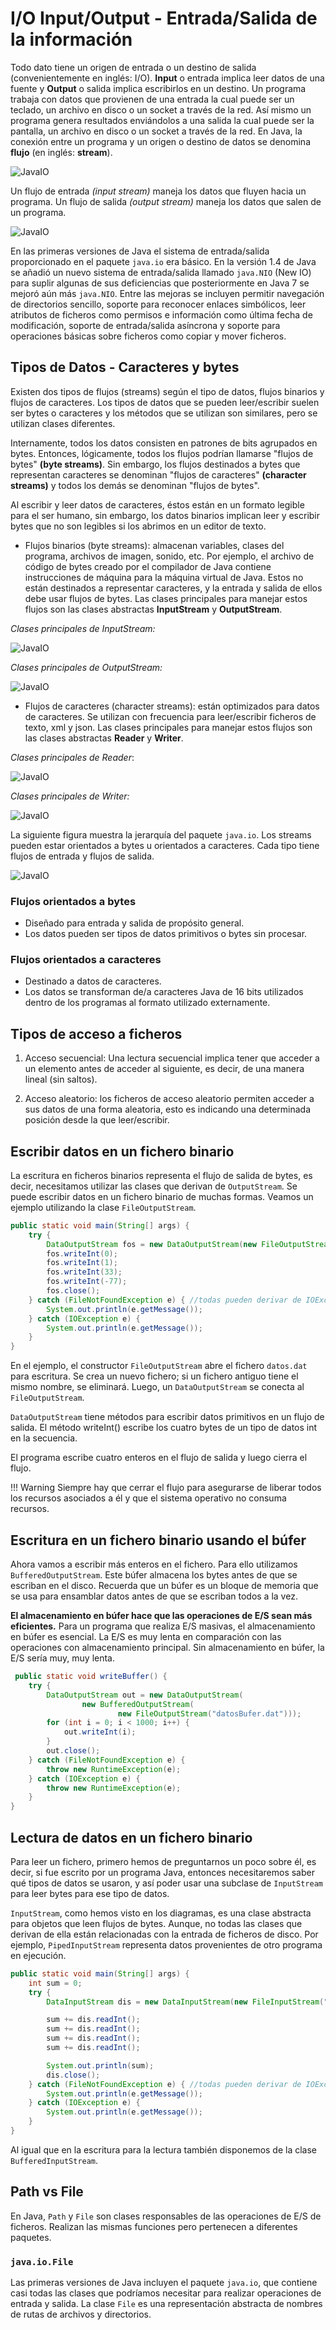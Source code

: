 # I/O Input/Output - Entrada/Salida de la información

Todo dato tiene un origen de entrada o un destino de salida (convenientemente en inglés: I/O). **Input** o entrada implica leer datos de una fuente y **Output** o salida implica escribirlos en un destino. Un programa trabaja con datos que provienen de una entrada la cual puede ser un teclado, un archivo en disco o un socket a través de la red. Así mismo un programa genera resultados enviándolos a una salida la cual puede ser la pantalla, un archivo en disco o un socket a través de la red. En Java, la conexión entre un programa y un origen o destino de datos se denomina **flujo** (en inglés: **stream**).

![JavaIO](../img/ud1/stream.png)

Un flujo de entrada _(input stream)_ maneja los datos que fluyen hacia un programa. Un flujo de salida _(output stream)_ maneja los datos que salen de un programa.

![JavaIO](../img/ud1/1javaio.png)

En las primeras versiones de Java el sistema de entrada/salida proporcionado en el paquete `java.io` era básico. En la versión 1.4 de Java se añadió un nuevo sistema de entrada/salida llamado `java.NIO` (New IO) para suplir algunas de sus deficiencias que posteriormente en Java 7 se mejoró aún más `java.NIO`. Entre las mejoras se incluyen permitir navegación de directorios sencillo, soporte para reconocer enlaces simbólicos, leer atributos de ficheros como permisos e información como última fecha de modificación, soporte de entrada/salida asíncrona y soporte para operaciones básicas sobre ficheros como copiar y mover ficheros.

## Tipos de Datos - Caracteres y bytes

Existen dos tipos de flujos (streams) según el tipo de datos, flujos binarios y flujos de caracteres. Los tipos de datos que se pueden leer/escribir suelen ser bytes o caracteres y los métodos que se utilizan son similares, pero se utilizan clases diferentes.

Internamente, todos los datos consisten en patrones de bits agrupados en bytes. Entonces, lógicamente, todos los flujos podrían llamarse "flujos de bytes" **(byte streams)**. Sin embargo, los flujos destinados a bytes que representan caracteres se denominan "flujos de caracteres" **(character streams)** y todos los demás se denominan "flujos de bytes".

Al escribir y leer datos de caracteres, éstos están en un formato legible para el ser humano, sin embargo, los datos binarios implican leer y escribir bytes que no son legibles si los abrimos en un editor de texto.

+ Flujos binarios (byte streams): almacenan variables, clases del programa, archivos de imagen, sonido, etc. Por ejemplo, el archivo de código de bytes creado por el compilador de Java contiene instrucciones de máquina para la máquina virtual de Java. Estos no están destinados a representar caracteres, y la entrada y salida de ellos debe usar flujos de bytes. Las clases principales para manejar estos flujos son las clases abstractas **InputStream** y **OutputStream**.

_Clases principales de InputStream:_

![JavaIO](../img/ud1/2javaio.png)

_Clases principales de OutputStream:_

![JavaIO](../img/ud1/3javaio.png)

+ Flujos de caracteres (character streams): están optimizados para datos de caracteres. Se utilizan con frecuencia para leer/escribir ficheros de texto, xml y json. Las clases principales para manejar estos flujos son las clases abstractas **Reader** y **Writer**.

_Clases principales de Reader_:

![JavaIO](../img/ud1/4javaio.png)

_Clases principales de Writer:_

![JavaIO](../img/ud1/5javaio.png)

La siguiente figura muestra la jerarquía del paquete `java.io`.
Los streams pueden estar orientados a bytes u orientados a caracteres. Cada tipo tiene flujos de entrada y flujos de salida.

![JavaIO](../img/ud1/2stream.png)

### Flujos orientados a bytes

+ Diseñado para entrada y salida de propósito general.
+ Los datos pueden ser tipos de datos primitivos o bytes sin procesar.

### Flujos orientados a caracteres

+ Destinado a datos de caracteres.
+ Los datos se transforman de/a caracteres Java de 16 bits utilizados dentro de los programas al formato utilizado externamente.

## Tipos de acceso a ficheros

1. Acceso secuencial: Una lectura secuencial implica tener que acceder a un elemento antes de acceder al siguiente, es decir, de una manera lineal (sin saltos).

2. Acceso aleatorio: los ficheros de acceso aleatorio permiten acceder a sus datos de una forma aleatoria, esto es indicando una determinada posición desde la que leer/escribir.

## Escribir datos en un fichero binario

La escritura en ficheros binarios representa el flujo de salida de bytes, es decir, necesitamos utilizar las clases que derivan de `OutputStream`. Se puede escribir datos en un fichero binario de muchas formas. Veamos un ejemplo utilizando la clase `FileOutputStream`.

```java
public static void main(String[] args) {
    try {
        DataOutputStream fos = new DataOutputStream(new FileOutputStream("datos.dat"));
        fos.writeInt(0);
        fos.writeInt(1);
        fos.writeInt(33);
        fos.writeInt(-77);
        fos.close();
    } catch (FileNotFoundException e) { //todas pueden derivar de IOException
        System.out.println(e.getMessage());
    } catch (IOException e) {
        System.out.println(e.getMessage());
    }
}
```

En el ejemplo, el constructor `FileOutputStream` abre el fichero `datos.dat` para escritura. Se crea un nuevo fichero; si un fichero antiguo tiene el mismo nombre, se eliminará. Luego, un `DataOutputStream` se conecta al `FileOutputStream`.

`DataOutputStream` tiene métodos para escribir datos primitivos en un flujo de salida. El método writeInt() escribe los cuatro bytes de un tipo de datos int en la secuencia.

El programa escribe cuatro enteros en el flujo de salida y luego cierra el flujo.

!!! Warning
    Siempre hay que cerrar el flujo para asegurarse de liberar todos los recursos asociados a él y que el sistema operativo no consuma recursos.

## Escritura en un fichero binario usando el búfer

Ahora vamos a escribir más enteros en el fichero. Para ello utilizamos `BufferedOutputStream`. Este búfer almacena los bytes antes de que se escriban en el disco. Recuerda que un búfer es un bloque de memoria que se usa para ensamblar datos antes de que se escriban todos a la vez.

**El almacenamiento en búfer hace que las operaciones de E/S sean más eficientes.** Para un programa que realiza E/S masivas, el almacenamiento en búfer es esencial. La E/S es muy lenta en comparación con las operaciones con almacenamiento principal. Sin almacenamiento en búfer, la E/S sería muy, muy lenta.

```java
 public static void writeBuffer() {
    try {
        DataOutputStream out = new DataOutputStream(
                new BufferedOutputStream(
                        new FileOutputStream("datosBufer.dat")));
        for (int i = 0; i < 1000; i++) {
            out.writeInt(i);
        }
        out.close();
    } catch (FileNotFoundException e) {
        throw new RuntimeException(e);
    } catch (IOException e) {
        throw new RuntimeException(e);
    }
}
```

## Lectura de datos en un fichero binario

Para leer un fichero, primero hemos de preguntarnos un poco sobre él, es decir, si fue escrito por un programa Java, entonces necesitaremos saber qué tipos de datos se usaron, y así poder usar una subclase de `InputStream` para leer bytes para ese tipo de datos.

`InputStream`, como hemos visto en los diagramas, es una clase abstracta para objetos que leen flujos de bytes. Aunque, no todas las clases que derivan de ella están relacionadas con la entrada de ficheros de disco. Por ejemplo, `PipedInputStream` representa datos provenientes de otro programa en ejecución.

```java
public static void main(String[] args) {
    int sum = 0;
    try {
        DataInputStream dis = new DataInputStream(new FileInputStream("datos.dat"));

        sum += dis.readInt();
        sum += dis.readInt();
        sum += dis.readInt();
        sum += dis.readInt();

        System.out.println(sum);
        dis.close();
    } catch (FileNotFoundException e) { //todas pueden derivar de IOException
        System.out.println(e.getMessage());
    } catch (IOException e) {
        System.out.println(e.getMessage());
    }
}
```

Al igual que en la escritura para la lectura también disponemos de la clase `BufferedInputStream`.

## Path vs File

En Java, `Path` y `File` son clases responsables de las operaciones de E/S de ficheros. Realizan las mismas funciones pero pertenecen a diferentes paquetes.

### `java.io.File`

Las primeras versiones de Java incluyen el paquete `java.io`, que contiene casi todas las clases que podríamos necesitar para realizar operaciones de entrada y salida. La clase `File` es una representación abstracta de nombres de rutas de archivos y directorios.
